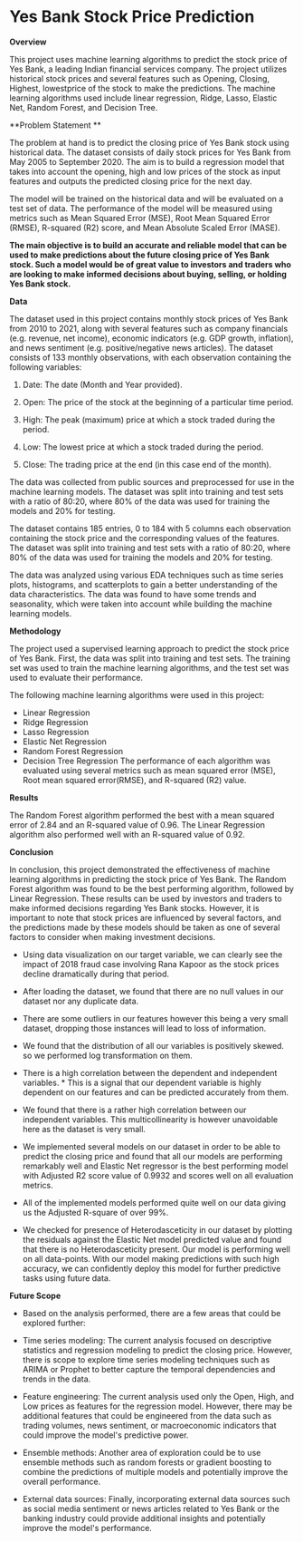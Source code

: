 # Yes Bank Stock Price Prediction 

**Overview**

This project uses machine learning algorithms to predict the stock price of Yes Bank, a leading Indian financial services company. The project utilizes historical stock prices and several features such as Opening, Closing, Highest, lowestprice of the stock  to make the predictions. The machine learning algorithms used include linear regression, Ridge, Lasso, Elastic Net, Random Forest, and Decision Tree.

**Problem Statement **

The problem at hand is to predict the closing price of Yes Bank stock using historical data. The dataset consists of daily stock prices for Yes Bank from May 2005 to September 2020. The aim is to build a regression model that takes into account the opening, high and low prices of the stock as input features and outputs the predicted closing price for the next day.

The model will be trained on the historical data and will be evaluated on a test set of data. The performance of the model will be measured using metrics such as Mean Squared Error (MSE), Root Mean Squared Error (RMSE), R-squared (R2) score, and Mean Absolute Scaled Error (MASE).

**The main objective is to build an accurate and reliable model that can be used to make predictions about the future closing price of Yes Bank stock. Such a model would be of great value to investors and traders who are looking to make informed decisions about buying, selling, or holding Yes Bank stock.**

**Data**

The dataset used in this project contains monthly stock prices of Yes Bank from 2010 to 2021, along with several features such as company financials (e.g. revenue, net income), economic indicators (e.g. GDP growth, inflation), and news sentiment (e.g. positive/negative news articles). The dataset consists of 133 monthly observations, with each observation containing the following variables:

1. Date: The date (Month and Year provided).

2. Open: The price of the stock at the beginning of a particular time period.

3. High: The peak (maximum) price at which a stock traded during the period.
4. Low: The lowest price at which a stock traded during the period.

5. Close: The trading price at the end (in this case end of the month).

The data was collected from public sources and preprocessed for use in the machine learning models. The dataset was split into training and test sets with a ratio of 80:20, where 80% of the data was used for training the models and 20% for testing.

The dataset contains 185 entries, 0 to 184 with 5 columns each observation containing the stock price and the corresponding values of the features. The dataset was split into training and test sets with a ratio of 80:20, where 80% of the data was used for training the models and 20% for testing.

The data was analyzed using various EDA techniques such as time series plots, histograms, and scatterplots to gain a better understanding of the data characteristics. The data was found to have some trends and seasonality, which were taken into account while building the machine learning models.

**Methodology**

The project used a supervised learning approach to predict the stock price of Yes Bank. First, the data was split into training and test sets. The training set was used to train the machine learning algorithms, and the test set was used to evaluate their performance.

The following machine learning algorithms were used in this project:

* Linear Regression
* Ridge Regression
* Lasso Regression
* Elastic Net Regression
* Random Forest Regression
* Decision Tree Regression
The performance of each algorithm was evaluated using several metrics such as mean squared error (MSE), Root  mean squared error(RMSE), and R-squared (R2) value.

**Results**


The Random Forest algorithm performed the best with a mean squared error of 2.84 and an R-squared value of 0.96. The Linear Regression algorithm also performed well with an R-squared value of 0.92.

**Conclusion**

In conclusion, this project demonstrated the effectiveness of machine learning algorithms in predicting the stock price of Yes Bank. The Random Forest algorithm was found to be the best performing algorithm, followed by Linear Regression. These results can be used by investors and traders to make informed decisions regarding Yes Bank stocks. However, it is important to note that stock prices are influenced by several factors, and the predictions made by these models should be taken as one of several factors to consider when making investment decisions.

* Using data visualization on our target variable, we can clearly see the impact of 2018 fraud case involving Rana Kapoor as the stock prices decline dramatically during that period.

* After loading the dataset, we found that there are no null values in our dataset nor any duplicate data.
* There are some outliers in our features however this being a very small dataset, dropping those instances will lead to loss of information.
* We found that the distribution of all our variables is positively skewed. so we performed log transformation on them.
* There is a high correlation between the dependent and independent variables. *  This is a signal that our dependent variable is highly dependent on our features and can be predicted accurately from them.
* We found that there is a rather high correlation between our independent variables. This multicollinearity is however unavoidable here as the dataset is very small.
* We implemented several models on our dataset in order to be able to predict the closing price and found that all our models are performing remarkably well and Elastic Net regressor is the best performing model with Adjusted R2 score value of 0.9932 and scores well on all evaluation metrics.
* All of the implemented models performed quite well on our data giving us the Adjusted R-square of over 99%.
* We checked for presence of Heterodasceticity in our dataset by plotting the residuals against the Elastic Net model predicted value and found that there is no Heterodasceticity present. Our model is performing well on all data-points.
With our model making predictions with such high accuracy, we can confidently deploy this model for further predictive tasks using future data.

**Future Scope**

* Based on the analysis performed, there are a few areas that could be explored further:

* Time series modeling: The current analysis focused on descriptive statistics and regression modeling to predict the closing price. However, there is scope to explore time series modeling techniques such as ARIMA or Prophet to better capture the temporal dependencies and trends in the data.

* Feature engineering: The current analysis used only the Open, High, and Low prices as features for the regression model. However, there may be additional features that could be engineered from the data such as trading volumes, news sentiment, or macroeconomic indicators that could improve the model's predictive power.

* Ensemble methods: Another area of exploration could be to use ensemble methods such as random forests or gradient boosting to combine the predictions of multiple models and potentially improve the overall performance.

* External data sources: Finally, incorporating external data sources such as social media sentiment or news articles related to Yes Bank or the banking industry could provide additional insights and potentially improve the model's performance.

